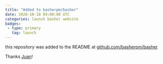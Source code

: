 ```yaml
---
title: "Added to basherpm/basher"
date: 2020-10-18 09:00:00 UTC
categories: launch basher website
badges:
 - type: primary
   tag: launch
---
```


this repository was added to the README at [github.com/basherpm/basher](https://github.com/basherpm/basher) 

Thanks [Juan](https://github.com/juanibiapina)!